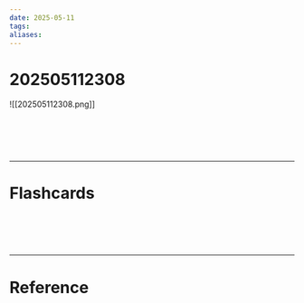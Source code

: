 ```yaml
---
date: 2025-05-11
tags: 
aliases:
---
```

# 202505112308
![[202505112308.png]]


# ‌
---
# Flashcards


# ‌
---
# Reference

